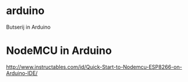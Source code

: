 # arduino
Butserij in Arduino

# NodeMCU in Arduino
http://www.instructables.com/id/Quick-Start-to-Nodemcu-ESP8266-on-Arduino-IDE/
